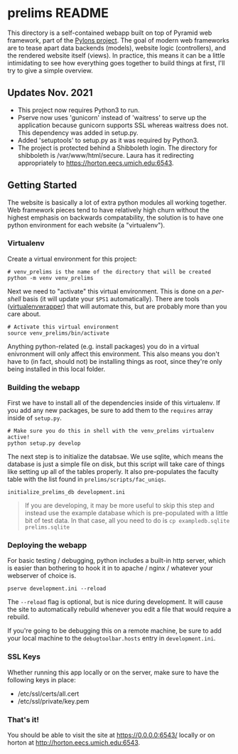 prelims README
==================

This directory is a self-contained webapp built on top of Pyramid web framework,
part of the [Pylons project](www.pylonsproject.org). The goal of modern web
frameworks are to tease apart data backends (models), website logic
(controllers), and the rendered website itself (views). In practice, this means
it can be a little intimidating to see how everything goes together to build
things at first, I'll try to give a simple overview.

Updates Nov. 2021
---------------
- This project now requires Python3 to run.
- Pserve now uses 'gunicorn' instead of 'waitress' to serve up the application because gunicorn supports SSL whereas waitress does not. This dependency was added in setup.py.
- Added 'setuptools' to setup.py as it was required by Python3.
- The project is protected behind a Shibboleth login. The directory for shibboleth is /var/www/html/secure. Laura has it redirecting appropriately to <https://horton.eecs.umich.edu:6543>. 

Getting Started
---------------

The website is basically a lot of extra python modules all working together.
Web framework pieces tend to have relatively high churn without the highest
emphasis on backwards compatability, the solution is to have one python
environment for each website (a "virtualenv").


### Virtualenv

Create a virtual environment for this project:

    # venv_prelims is the name of the directory that will be created
    python -m venv venv_prelims

Next we need to "activate" this virtual environment. This is done on a
_per-shell_ basis (it will update your `$PS1` automatically). There are tools
([virtualenvwrapper](virtualenvwrapper.readthdocs.org/en/latest/index.html))
that will automate this, but are probably more than you care about.

    # Activate this virtual environment
    source venv_prelims/bin/activate

Anything python-related (e.g. install packages) you do in a virtual enivronment
will only affect this environment. This also means you don't have to (in fact,
should not) be installing things as root, since they're only being installed in
this local folder.

### Building the webapp

First we have to install all of the dependencies inside of this virtualenv. If
you add any new packages, be sure to add them to the `requires` array inside of
`setup.py`.

    # Make sure you do this in shell with the venv_prelims virtualenv active!
    python setup.py develop

The next step is to initialize the databsae. We use sqlite, which means the
database is just a simple file on disk, but this script will take care of things
like setting up all of the tables properly. It also pre-populates the faculty
table with the list found in `prelims/scripts/fac_uniqs`.

    initialize_prelims_db development.ini

> If you are developing, it may be more useful to skip this step and instead
> use the example database which is pre-populated with a little bit of test
> data. In that case, all you need to do is `cp exampledb.sqlite prelims.sqlite`

### Deploying the webapp

For basic testing / debugging, python includes a built-in http server, which is
easier than bothering to hook it in to apache / nginx / whatever your webserver
of choice is.

    pserve development.ini --reload

The `--reload` flag is optional, but is nice during development. It will cause
the site to automatically rebuild whenever you edit a file that would require a
rebuild.

If you're going to be debugging this on a remote machine, be sure to add your
local machine to the `debugtoolbar.hosts` entry in `development.ini`.

### SSL Keys

Whether running this app locally or on the server, make sure to have the following keys in place:
- /etc/ssl/certs/all.cert
- /etc/ssl/private/key.pem 

### That's it!

You should be able to visit the site at <https://0.0.0.0:6543/> locally or on horton at <http://horton.eecs.umich.edu:6543>.

